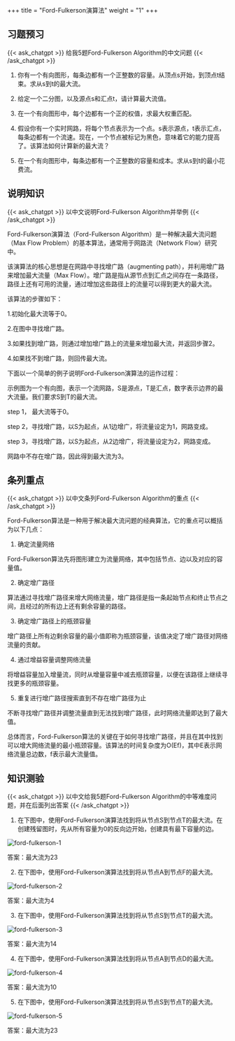 +++
title = "Ford-Fulkerson演算法"
weight = "1"
+++
## 习题预习
{{< ask_chatgpt >}}
给我5题Ford-Fulkerson Algorithm的中文问题
{{< /ask_chatgpt >}}



1. 你有一个有向图形，每条边都有一个正整数的容量。从顶点s开始，到顶点t结束。求从s到t的最大流。

2. 给定一个二分图，以及源点s和汇点t，请计算最大流值。

3. 在一个有向图形中，每个边都有一个正的权值，求最大权重匹配。

4. 假设你有一个实时网路，将每个节点表示为一个点。s表示源点，t表示汇点，每条边都有一个流速。现在，一个节点被标记为黑色，意味着它的能力提高了。该算法如何计算新的最大流？

5. 在一个有向图形中，每条边都有一个正整数的容量和成本。求从s到t的最小花费流。   

## 说明知识
{{< ask_chatgpt >}}
以中文说明Ford-Fulkerson Algorithm并举例
{{< /ask_chatgpt >}}



Ford-Fulkerson演算法（Ford-Fulkerson Algorithm）是一种解决最大流问题（Max Flow Problem）的基本算法，通常用于网路流（Network Flow）研究中。

该演算法的核心思想是在网路中寻找增广路（augmenting path），并利用增广路来增加最大流量（Max Flow）。增广路是指从源节点到汇点之间存在一条路径，路径上还有可用的流量，通过增加这些路径上的流量可以得到更大的最大流。

该算法的步骤如下：

1.初始化最大流等于0。

2.在图中寻找增广路。

3.如果找到增广路，则通过增加增广路上的流量来增加最大流，并返回步骤2。

4.如果找不到增广路，则回传最大流。

下面以一个简单的例子说明Ford-Fulkerson演算法的运作过程：

示例图为一个有向图，表示一个流网路，S是源点，T是汇点，数字表示边界的最大流量。我们要求S到T的最大流。

step 1， 最大流等于0。

step 2，寻找增广路，以S为起点，从1边增广，将流量设定为1，网路变成。

step 3，寻找增广路，以S为起点，从2边增广，将流量设定为2，网路变成。

网路中不存在增广路，因此得到最大流为3。
   

## 条列重点
{{< ask_chatgpt >}}
以中文条列Ford-Fulkerson Algorithm的重点
{{< /ask_chatgpt >}}



Ford-Fulkerson算法是一种用于解决最大流问题的经典算法，它的重点可以概括为以下几点：

1. 确定流量网络

Ford-Fulkerson算法先将图形建立为流量网络，其中包括节点、边以及对应的容量值。

2. 确定增广路径

算法通过寻找增广路径来增大网络流量，增广路径是指一条起始节点和终止节点之间，且经过的所有边上还有剩余容量的路径。

3. 确定增广路径上的瓶颈容量

增广路径上所有边剩余容量的最小值即称为瓶颈容量，该值决定了增广路径对网络流量的贡献。

4. 通过增益容量调整网络流量

将增益容量加入增量流，同时从增量容量中减去瓶颈容量，以便在该路径上继续寻找更多的瓶颈容量。

5. 重复进行增广路径搜索直到不存在增广路径为止

不断寻找增广路径并调整流量直到无法找到增广路径，此时网络流量即达到了最大值。

总体而言，Ford-Fulkerson算法的关键在于如何寻找增广路径，并且在其中找到可以增大网络流量的最小瓶颈容量。该算法的时间复杂度为O(Ef)，其中E表示网络流量总边数，f表示最大流量值。   

## 知识测验
{{< ask_chatgpt >}}
以中文给我5题Ford-Fulkerson Algorithm的中等难度问题，并在后面列出答案
{{< /ask_chatgpt >}}



1. 在下图中，使用Ford-Fulkerson演算法找到将从节点S到节点T的最大流。在创建残留图时，先从所有容量为0的反向边开始，创建具有最下容量的边。

![ford-fulkerson-1](https://i.imgur.com/oqfUhlN.png)

答案：最大流为23

2. 在下图中，使用Ford-Fulkerson演算法找到将从节点A到节点F的最大流。

![ford-fulkerson-2](https://i.imgur.com/wFDf3qX.png)

答案：最大流为4

3. 在下图中，使用Ford-Fulkerson演算法找到将从节点S到节点T的最大流。

![ford-fulkerson-3](https://i.imgur.com/nmQkUtc.png)

答案：最大流为14

4. 在下图中，使用Ford-Fulkerson演算法找到将从节点A到节点D的最大流。

![ford-fulkerson-4](https://i.imgur.com/o6q3E6n.png)

答案：最大流为10

5. 在下图中，使用Ford-Fulkerson演算法找到将从节点S到节点T的最大流。

![ford-fulkerson-5](https://i.imgur.com/EaysuY7.png)

答案：最大流为23   

